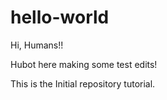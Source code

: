 # hello-world

Hi, Humans!!

Hubot here making some test edits!

This is the Initial repository tutorial.
